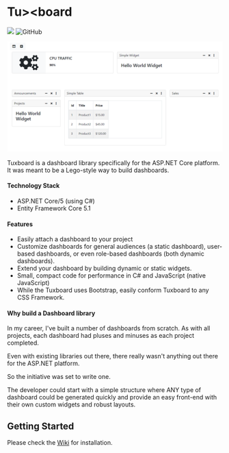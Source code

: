 # Tu><board 

<p>
  <img src="https://jdanylko.visualstudio.com/Tuxboard/_apis/build/status/jdanylko.Tuxboard?branchName=master" />
  <img alt="GitHub" src="https://img.shields.io/github/license/jdanylko/Tuxboard">
</p>


![Tuxboard Example](images/TuxboardExample.png)

Tuxboard is a dashboard library specifically for the ASP.NET Core platform. It was meant to be
a Lego-style way to build dashboards.

#### Technology Stack

  - ASP.NET Core/5 (using C#)
  - Entity Framework Core 5.1
  
#### Features

 * Easily attach a dashboard to your project
 * Customize dashboards for general audiences (a static dashboard), user-based dashboards, or even role-based dashboards (both dynamic dashboards).
 * Extend your dashboard by building dynamic or static widgets.
 * Small, compact code for performance in C# and JavaScript (native JavaScript)
 * While the Tuxboard uses Bootstrap, easily conform Tuxboard to any CSS Framework.

#### Why build a Dashboard library
In my career, I've built a number of dashboards from scratch. 
As with all projects, each dashboard had pluses and minuses as each project completed.

Even with existing libraries out there, there really wasn't anything out there for the ASP.NET platform.

So the initiative was set to write one.

The developer could start with a simple structure where
ANY type of dashboard could be generated quickly and 
provide an easy front-end with
their own custom widgets and robust layouts.

## Getting Started

Please check the [Wiki](https://github.com/jdanylko/TuxBoard/wiki) for installation.

